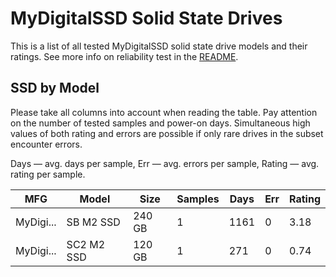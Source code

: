 MyDigitalSSD Solid State Drives
===============================

This is a list of all tested MyDigitalSSD solid state drive models and their ratings. See
more info on reliability test in the [README](https://github.com/linuxhw/SMART).

SSD by Model
------------

Please take all columns into account when reading the table. Pay attention on the
number of tested samples and power-on days. Simultaneous high values of both rating
and errors are possible if only rare drives in the subset encounter errors.

Days   — avg. days per sample,
Err    — avg. errors per sample,
Rating — avg. rating per sample.

| MFG       | Model              | Size   | Samples | Days  | Err   | Rating |
|-----------|--------------------|--------|---------|-------|-------|--------|
| MyDigi... | SB M2 SSD          | 240 GB | 1       | 1161  | 0     | 3.18   |
| MyDigi... | SC2 M2 SSD         | 120 GB | 1       | 271   | 0     | 0.74   |
